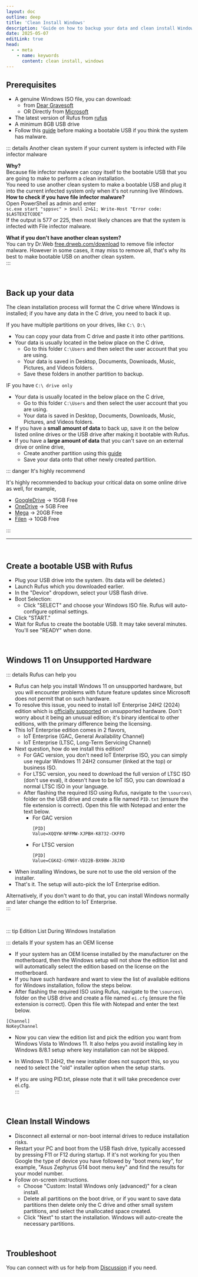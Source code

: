 ```yaml
---
layout: doc
outline: deep
title: 'Clean Install Windows'
description: 'Guide on how to backup your data and clean install Windows.'
date: 2025-05-07
editLink: true
head:
  - - meta
    - name: keywords
      content: clean install, windows
---
```


## Prerequisites  

- A genuine Windows ISO file, you can download:
  -   from [Dear Gravesoft][1]  
  -   OR Directly from [Microsoft][2]  
- The latest version of Rufus from [rufus][3]  
- A minimum 8GB USB drive   
- Follow this [guide](./remove_malware) before making a bootable USB if you think the system has malware.

::: details Another clean system if your current system is infected with File infector malware

  **Why?**  
  Because file infector malware can copy itself to the bootable USB that you are going to make to perform a clean installation.  
  You need to use another clean system to make a bootable USB and plug it into the current infected system only when it's not running live Windows.  
  **How to check if you have file infector malware?**  
  Open PowerShell as admin and enter  
  `sc.exe start "sppsvc" > $null 2>&1; Write-Host "Error code: $LASTEXITCODE"`  
  If the output is 577 or 225, then most likely chances are that the system is infected with File infector malware. 
  
  **What if you don't have another clean system?**  
  You can try Dr.Web [free.drweb.com/download][4] to remove file infector malware. However in some cases, it may miss to remove all, that's why its best to make bootable USB on another clean system.  
:::

<br/>  

## Back up your data  

The clean installation process will format the C drive where Windows is installed; if you have any data in the C drive, you need to back it up.   

If you have multiple partitions on your drives, like `C:\ D:\`  
- You can copy your data from C drive and paste it into other partitions.  
- Your data is usually located in the below place on the C drive,    
  - Go to this folder `C:\Users` and then select the user account that you are using.   
  - Your data is saved in Desktop, Documents, Downloads, Music, Pictures, and Videos folders.      
  - Save these folders in another partition to backup.  

IF you have `C:\ drive only`     
- Your data is usually located in the below place on the C drive,   
  - Go to this folder `C:\Users` and then select the user account that you are using.    
  - Your data is saved in Desktop, Documents, Downloads, Music, Pictures, and Videos folders.    
- If you have a **small amount of data** to back up, save it on the below listed online drives or the USB drive after making it bootable with Rufus.   
- If you have a **large amount of data** that you can't save on an external drive or online drive,     
  - Create another partition using this [guide][5]      
  - Save your data onto that other newly created partition.  

::: danger It's highly recommend

It's highly recommended to backup your critical data on some online drive as well, for example,

- [GoogleDrive][6] → 15GB Free   
- [OneDrive][7] → 5GB Free    
- [Mega][8] → 20GB Free    
- [Filen][9] → 10GB Free

:::

<hr/><br/>  

## Create a bootable USB with Rufus

- Plug your USB drive into the system. (Its data will be deleted.)
- Launch Rufus which you downloaded earlier.
- In the "Device" dropdown, select your USB flash drive.
- Boot Selection:
  - Click "SELECT" and choose your Windows ISO file. Rufus will auto-configure optimal settings.
- Click "START."
- Wait for Rufus to create the bootable USB. It may take several minutes. You'll see "READY" when done.   

<br/>

## Windows 11 on Unsupported Hardware   

::: details Rufus can help you

- Rufus can help you install Windows 11 on unsupported hardware, but you will encounter problems with future feature updates since Microsoft does not permit that on such hardware.
- To resolve this issue, you need to install IoT Enterprise 24H2 (2024) edition which is [officially supported][10] on unsupported hardware. Don't worry about it being an unusual edition; it's binary identical to other editions, with the primary difference being the licensing.
- This IoT Enterprise edition comes in 2 flavors,
  - IoT Enterprise (GAC, General Availability Channel)  
  - IoT Enterprise (LTSC, Long-Term Servicing Channel)  
- Next question, how do we install this edition?  
  - For GAC version, you don't need IoT Enterprise ISO, you can simply use regular Windows 11 24H2 consumer (linked at the top) or business ISO.  
  - For LTSC version, you need to download the full version of LTSC ISO (don't use eval), it doesn't have to be IoT ISO, you can download a normal LTSC ISO in your language.  
  - After flashing the required ISO using Rufus, navigate to the `\sources\` folder on the USB drive and create a file named `PID.txt` (ensure the file extension is correct). Open this file with Notepad and enter the text below.  
    - For GAC version  
	  ```
	  [PID]
	  Value=XQQYW-NFFMW-XJPBH-K8732-CKFFD
	  ```
    - For LTSC version  
	  ```
	  [PID]
	  Value=CGK42-GYN6Y-VD22B-BX98W-J8JXD
	  ```
- When installing Windows, be sure not to use the old version of the installer.  
- That's it. The setup will auto-pick the IoT Enterprise edition.  

Alternatively, if you don't want to do that, you can install Windows normally and later change the edition to IoT Enterprise.  
:::

<br/>  

::: tip Edition List During Windows Installation  

::: details If your system has an OEM license  

- If your system has an OEM license installed by the manufacturer on the motherboard, then the Windows setup will not show the edition list and will automatically select the edition based on the license on the motherboard.  
- If you have such hardware and want to view the list of available editions for Windows installation, follow the steps below.  
- After flashing the required ISO using Rufus, navigate to the `\sources\` folder on the USB drive and create a file named `ei.cfg` (ensure the file extension is correct). Open this file with Notepad and enter the text below.   

```
[Channel]
NoKeyChannel
```

- Now you can view the edition list and pick the edition you want from Windows Vista to Windows 11. It also helps you avoid installing key in Windows 8/8.1 setup where key installation can not be skipped.   

- In Windows 11 24H2, the new installer does not support this, so you need to select the "old" installer option when the setup starts.  
 
- If you are using PID.txt, please note that it will take precedence over ei.cfg.      
:::

<br/>  

## Clean Install Windows  

- Disconnect all external or non-boot internal drives to reduce installation risks.  
- Restart your PC and boot from the USB flash drive, typically accessed by pressing F11 or F12 during startup. If it's not working for you then Google the type of device you have followed by "boot menu key", for example, "Asus Zephyrus G14 boot menu key" and find the results for your model number.  
- Follow on-screen instructions.  
  - Choose "Custom: Install Windows only (advanced)" for a clean install.  
  - Delete all partitions on the boot drive, or if you want to save data partitions then delete only the C drive and other small system partitions, and select the unallocated space created.  
  - Click "Next" to start the installation. Windows will auto-create the necessary partitions.

<br/>  

## Troubleshoot  

You can connect with us for help from [Discussion][11] if you need.   


[1]: https://msdl.gravesoft.dev/
[2]: https://www.microsoft.com/en-us/software-download
[3]: https://rufus.ie/
[4]: https://free.drweb.com/download+cureit/gr
[5]: https://youtu.be/_HgjasKuOBw
[6]: https://drive.google.com/
[7]: https://onedrive.live.com/
[8]: https://mega.io/
[9]: https://filen.io/  
[10]: https://learn.microsoft.com/en-us/windows/iot/iot-enterprise/Hardware/System_Requirements?tabs=Windows11LTSC#optional-minimum-requirements
[11]: https://github.com/NiREvil/windows-activation/discussions/new/choose

